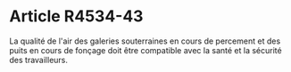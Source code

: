 # Article R4534-43

  
La qualité de l'air des galeries souterraines en cours de percement et des puits en cours de fonçage doit être compatible avec la santé et la sécurité des travailleurs.